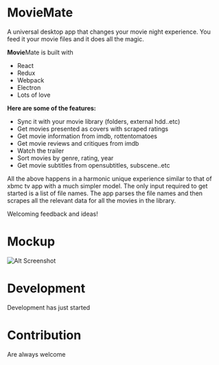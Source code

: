 # MovieMate
A universal desktop app that changes your movie night experience. You feed it your movie files and it does all the magic.  

**Movie**Mate is built with
* React
* Redux
* Webpack
* Electron
* Lots of love
  
**Here are some of the features:**  
* Sync it with your movie library (folders, external hdd..etc) 
* Get movies presented as covers with scraped ratings
* Get movie information from imdb, rottentomatoes 
* Get movie reviews and critiques from imdb 
* Watch the trailer 
* Sort movies by genre, rating, year
* Get movie subtitles from opensubtitles, subscene..etc 
  
All the above happens in a harmonic unique experience similar to that of xbmc tv app with a much simpler model. The only input required to get started is a list of file names. The app parses the file names and then scrapes all the relevant data for all the movies in the library.

Welcoming feedback and ideas!


# Mockup
![Alt Screenshot](https://d1ro8r1rbfn3jf.cloudfront.net/ms_68709/IxDyD6zlvusvkff4ufZ3Gr4BJcNbjg/Moviemate.jpg?Expires=1481665887&Signature=RFmZO6Ck0TU8fTM7v72KJ8aMjUDTXbmW1dgeFK1C5GCPsol0J5LYRr7FX4oU2xpySuRBEG45jwGG6SKHWDujZugJ4NOTiG~NZGOGjtS7BGm8OfPmuMg426HvuvQ22KpWwg-FxOh8ISYjmJG7G~WDdVRCPYK04rBofPfya~SJqTAkTlHnvd2eufd~vrkoYOLn~2YeP7e-5UNQKCqu26IRuy9d5xPfjetgbK8EWYPE2bVCApSpo2-tVU1hUPbWKSQCeiklnAjOOyU97kl5~kkAVJv~Y0tpxquXh99LJouz-ZaiZRv1T7Y5qaD4dYfO60awQtJM77Mb96huuoDHkbyXRg__&Key-Pair-Id=APKAJHEJJBIZWFB73RSA)
# Development
Development has just started
# Contribution
Are always welcome


